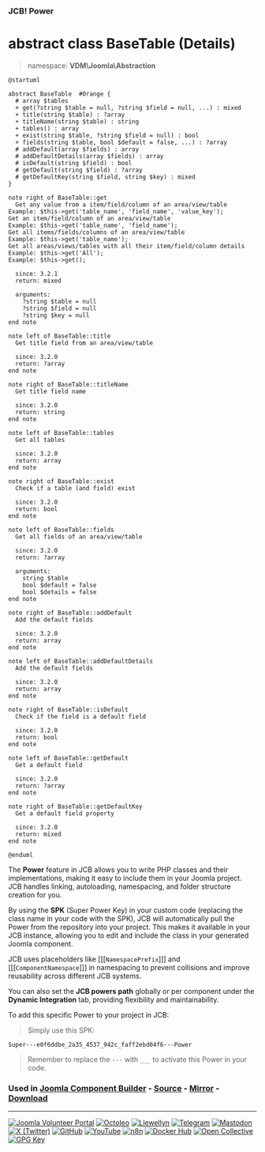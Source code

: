 ### JCB! Power
# abstract class BaseTable (Details)
> namespace: **VDM\Joomla\Abstraction**

```uml
@startuml

abstract BaseTable  #Orange {
  # array $tables
  + get(?string $table = null, ?string $field = null, ...) : mixed
  + title(string $table) : ?array
  + titleName(string $table) : string
  + tables() : array
  + exist(string $table, ?string $field = null) : bool
  + fields(string $table, bool $default = false, ...) : ?array
  # addDefault(array $fields) : array
  # addDefaultDetails(array $fields) : array
  # isDefault(string $field) : bool
  # getDefault(string $field) : ?array
  # getDefaultKey(string $field, string $key) : mixed
}

note right of BaseTable::get
  Get any value from a item/field/column of an area/view/table
Example: $this->get('table_name', 'field_name', 'value_key');
Get an item/field/column of an area/view/table
Example: $this->get('table_name', 'field_name');
Get all items/fields/columns of an area/view/table
Example: $this->get('table_name');
Get all areas/views/tables with all their item/field/column details
Example: $this->get('All');
Example: $this->get();

  since: 3.2.1
  return: mixed
  
  arguments:
    ?string $table = null
    ?string $field = null
    ?string $key = null
end note

note left of BaseTable::title
  Get title field from an area/view/table

  since: 3.2.0
  return: ?array
end note

note right of BaseTable::titleName
  Get title field name

  since: 3.2.0
  return: string
end note

note left of BaseTable::tables
  Get all tables

  since: 3.2.0
  return: array
end note

note right of BaseTable::exist
  Check if a table (and field) exist

  since: 3.2.0
  return: bool
end note

note left of BaseTable::fields
  Get all fields of an area/view/table

  since: 3.2.0
  return: ?array
  
  arguments:
    string $table
    bool $default = false
    bool $details = false
end note

note right of BaseTable::addDefault
  Add the default fields

  since: 3.2.0
  return: array
end note

note left of BaseTable::addDefaultDetails
  Add the default fields

  since: 3.2.0
  return: array
end note

note right of BaseTable::isDefault
  Check if the field is a default field

  since: 3.2.0
  return: bool
end note

note left of BaseTable::getDefault
  Get a default field

  since: 3.2.0
  return: ?array
end note

note right of BaseTable::getDefaultKey
  Get a default field property

  since: 3.2.0
  return: mixed
end note

@enduml
```

The **Power** feature in JCB allows you to write PHP classes and their implementations,
making it easy to include them in your Joomla project. JCB handles linking, autoloading,
namespacing, and folder structure creation for you.

By using the **SPK** (Super Power Key) in your custom code (replacing the class name
in your code with the SPK), JCB will automatically pull the Power from the repository
into your project. This makes it available in your JCB instance, allowing you to edit
and include the class in your generated Joomla component.

JCB uses placeholders like [[[`NamespacePrefix`]]] and [[[`ComponentNamespace`]]] in
namespacing to prevent collisions and improve reusability across different JCB systems.

You can also set the **JCB powers path** globally or per component under the
**Dynamic Integration** tab, providing flexibility and maintainability.

To add this specific Power to your project in JCB:

> Simply use this SPK:
```
Super---e0f6ddbe_2a35_4537_942c_faff2ebd04f6---Power
```
> Remember to replace the `---` with `___` to activate this Power in your code.

### Used in [Joomla Component Builder](https://www.joomlacomponentbuilder.com) - [Source](https://git.vdm.dev/joomla/Component-Builder) - [Mirror](https://github.com/vdm-io/Joomla-Component-Builder) - [Download](https://git.vdm.dev/joomla/pkg-component-builder/releases)

---
[![Joomla Volunteer Portal](https://img.shields.io/badge/-Joomla-gold?logo=joomla)](https://volunteers.joomla.org/joomlers/1396-llewellyn-van-der-merwe "Join Llewellyn on the Joomla Volunteer Portal: Shaping the Future Together!") [![Octoleo](https://img.shields.io/badge/-Octoleo-black?logo=linux)](https://git.vdm.dev/octoleo "--quiet") [![Llewellyn](https://img.shields.io/badge/-Llewellyn-ffffff?logo=gitea)](https://git.vdm.dev/Llewellyn "Collaborate and Innovate with Llewellyn on Git: Building a Better Code Future!") [![Telegram](https://img.shields.io/badge/-Telegram-blue?logo=telegram)](https://t.me/Joomla_component_builder "Join Llewellyn and the Community on Telegram: Building Joomla Components Together!") [![Mastodon](https://img.shields.io/badge/-Mastodon-9e9eec?logo=mastodon)](https://joomla.social/@llewellyn "Connect and Engage with Llewellyn on Joomla Social: Empowering Communities, One Post at a Time!") [![X (Twitter)](https://img.shields.io/badge/-X-black?logo=x)](https://x.com/llewellynvdm "Join the Conversation with Llewellyn on X: Where Ideas Take Flight!") [![GitHub](https://img.shields.io/badge/-GitHub-181717?logo=github)](https://github.com/Llewellynvdm "Build, Innovate, and Thrive with Llewellyn on GitHub: Turning Ideas into Impact!") [![YouTube](https://img.shields.io/badge/-YouTube-ff0000?logo=youtube)](https://www.youtube.com/@OctoYou "Explore, Learn, and Create with Llewellyn on YouTube: Your Gateway to Inspiration!") [![n8n](https://img.shields.io/badge/-n8n-black?logo=n8n)](https://n8n.io/creators/octoleo "Effortless Automation and Impactful Workflows with Llewellyn on n8n!") [![Docker Hub](https://img.shields.io/badge/-Docker-grey?logo=docker)](https://hub.docker.com/u/llewellyn "Llewellyn on Docker: Containerize Your Creativity!") [![Open Collective](https://img.shields.io/badge/-Donate-green?logo=opencollective)](https://opencollective.com/joomla-component-builder "Donate towards JCB: Help Llewellyn financially so he can continue developing this great tool!") [![GPG Key](https://img.shields.io/badge/-GPG-blue?logo=gnupg)](https://git.vdm.dev/Llewellyn/gpg "Unlock Trust and Security with Llewellyn's GPG Key: Your Gateway to Verified Connections!")